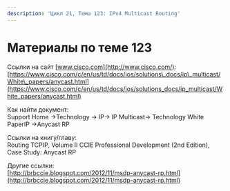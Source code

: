 ```yaml
---
description: 'Цикл 21, Тема 123: IPv4 Multicast Routing'
---
```


# Материалы по теме 123

Ссылки на сайт [www.cisco.com](http://www.cisco.com/):  
[https://www.cisco.com/c/en/us/td/docs/ios/solutions\_docs/ip\_multicast/White\_papers/anycast.html](https://www.cisco.com/c/en/us/td/docs/ios/solutions_docs/ip_multicast/White_papers/anycast.html)

Как найти документ:  
Support Home →Technology → IP→ IP Multicast→ Technology White PaperIP →Anycast RP

Ссылки на книгу/главу:  
Routing TCPIP, Volume II CCIE Professional Development \(2nd Edition\), Case Study: Anycast RP

Другие ссылки:  
[http://brbccie.blogspot.com/2012/11/msdp-anycast-rp.html](http://brbccie.blogspot.com/2012/11/msdp-anycast-rp.html)

